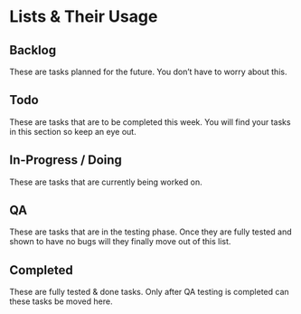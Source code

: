 # Lists & Their Usage

## Backlog
These are tasks planned for the future. You don’t have to worry about this.
## Todo
These are tasks that are to be completed this week. You will find your tasks in this section so keep an eye out.
## In-Progress / Doing
These are tasks that are currently being worked on.
## QA
These are tasks that are in the testing phase. Once they are fully tested and shown to have no bugs will they finally move out of this list.
## Completed
These are fully tested & done tasks. Only after QA testing is completed can these tasks be moved here.
